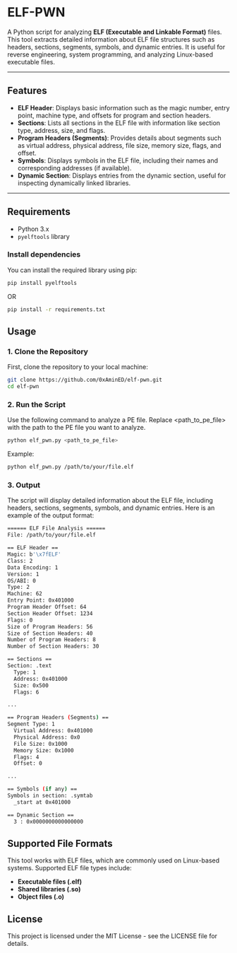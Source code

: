 # ELF-PWN

A Python script for analyzing **ELF (Executable and Linkable Format)** files. This tool extracts detailed information about ELF file structures such as headers, sections, segments, symbols, and dynamic entries. It is useful for reverse engineering, system programming, and analyzing Linux-based executable files.

---

## Features

- **ELF Header**: Displays basic information such as the magic number, entry point, machine type, and offsets for program and section headers.
- **Sections**: Lists all sections in the ELF file with information like section type, address, size, and flags.
- **Program Headers (Segments)**: Provides details about segments such as virtual address, physical address, file size, memory size, flags, and offset.
- **Symbols**: Displays symbols in the ELF file, including their names and corresponding addresses (if available).
- **Dynamic Section**: Displays entries from the dynamic section, useful for inspecting dynamically linked libraries.

---

## Requirements

- Python 3.x
- `pyelftools` library

### Install dependencies

You can install the required library using pip:

```bash
pip install pyelftools
```
OR
```bash
pip install -r requirements.txt
```

## Usage

### 1. Clone the Repository
First, clone the repository to your local machine:

```bash
git clone https://github.com/0xAminED/elf-pwn.git
cd elf-pwn
```
### 2. Run the Script
Use the following command to analyze a PE file. Replace <path_to_pe_file> with the path to the PE file you want to analyze.
```bash
python elf_pwn.py <path_to_pe_file>
```
Example:
```bash
python elf_pwn.py /path/to/your/file.elf
```
### 3. Output
The script will display detailed information about the ELF file, including headers, sections, segments, symbols, and dynamic entries. Here is an example of the output format:

```bash
====== ELF File Analysis ======
File: /path/to/your/file.elf

== ELF Header ==
Magic: b'\x7fELF'
Class: 2
Data Encoding: 1
Version: 1
OS/ABI: 0
Type: 2
Machine: 62
Entry Point: 0x401000
Program Header Offset: 64
Section Header Offset: 1234
Flags: 0
Size of Program Headers: 56
Size of Section Headers: 40
Number of Program Headers: 8
Number of Section Headers: 30

== Sections ==
Section: .text
  Type: 1
  Address: 0x401000
  Size: 0x500
  Flags: 6

...

== Program Headers (Segments) ==
Segment Type: 1
  Virtual Address: 0x401000
  Physical Address: 0x0
  File Size: 0x1000
  Memory Size: 0x1000
  Flags: 4
  Offset: 0

...

== Symbols (if any) ==
Symbols in section: .symtab
  _start at 0x401000

== Dynamic Section ==
  3 : 0x0000000000000000

```

## Supported File Formats
This tool works with ELF files, which are commonly used on Linux-based systems. Supported ELF file types include:
- **Executable files (.elf)**
- **Shared libraries (.so)**
- **Object files (.o)**


## License
This project is licensed under the MIT License - see the LICENSE file for details.



